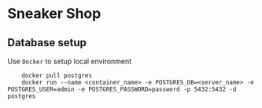 # Sneaker Shop

## Database setup

Use `Docker` to setup local environment

        docker pull postgres
        docker run --name <container_name> -e POSTGRES_DB=<server_name> -e POSTGRES_USER=admin -e POSTGRES_PASSWORD=password -p 5432:5432 -d postgres

